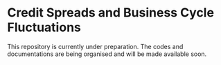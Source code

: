 # Credit Spreads and Business Cycle Fluctuations

This repository is currently under preparation. The codes and documentations are being organised and will be made available soon.
